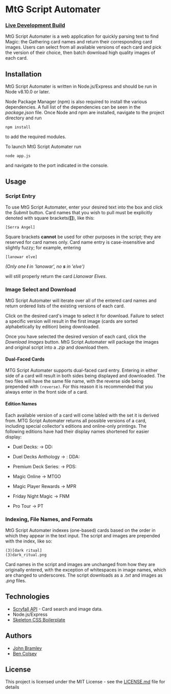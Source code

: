 # MtG Script Automater

### [Live Development Build](http://MtGscript.bramley.design)

MtG Script Automater is a web application for quickly parsing text to find Magic: the Gathering card names and return their corresponding card images. Users can select from all available versions of each card and pick the version of their choice, then batch download high quality images of each card.

## Installation
MtG Script Automater is written in Node.js/Express and should be run in Node v8.10.0 or later.  

Node Package Manager (npm) is also required to install the various dependencies. A full list of the dependencies can be seen in the *package.json* file. Once Node and npm are installed, navigate to the project directory and run 
```
npm install
```
to add the required modules.

To launch MtG Script Automater run
```
node app.js
```
and navigate to the port indicated in the console.

## Usage

### Script Entry
To use MtG Script Automater, enter your desired text into the box and click the *Submit* button. Card names that you wish to pull must be explicitly denoted with square brackets(**[]**), like this:
```
[Serra Angel]
```
Square brackets **cannot** be used for other purposes in the script; they are reserved for card names only. Card name entry is case-insensitive and slightly fuzzy; for example, entering
```
[lanowar elve]
```
*(Only one **l** in 'lanowar', no **s** in 'elve')*

will still properly return the card *Llanowar Elves*.

### Image Select and Download
MtG Script Automater will iterate over all of the entered card names and return ordered lists of the existing versions of each card.

Click on the desired card's image to select it for download. Failure to select a specific version will result in the first image (cards are sorted alphabetically by edition) being downloaded.

Once you have selected the desired version of each card, click the *Download Images* button. MtG Script Automater will package the images and original script into a *.zip* and download them.

#### Dual-Faced Cards
MTG Script Automater supports dual-faced card entry. Entering in either side of a card will result in both sides being displayed and downloaded. The two files will have the same file name, with the reverse side being prepended with `(reverse)`. For this reason it is recommended that you always enter in the front side of a card.

#### Edition Names
Each available version of a card will come labled with the set it is derived from. MTG Script Automater returns all possible versions of a card, including special collector's editions and online-only printings. The following editions have had their display names shortened for easier display:

* Duel Decks: &rarr; DD:

* Duel Decks Anthology &rarr; : DDA:

* Premium Deck Series: &rarr; PDS:

* Magic Online &rarr; MTGO

* Magic Player Rewards &rarr; MPR

* Friday Night Magic &rarr; FNM

* Pro Tour &rarr; PT

### Indexing, File Names, and Formats
MtG Script Automater indexes (one-based) cards based on the order in which they appear in the text input. The script and images are prepended with the index, like so:
```
(3)[dark ritual]
(3)dark_ritual.png
```
Card names in the script and images are unchanged from how they are originally entered, with the exception of whitespaces in image names, which are changed to underscores. The script downloads as a *.txt* and images as *.png* files.


## Technologies
* [Scryfall API](https://scryfall.com/docs/api) - Card search and image data.
* Node.js/Express
* [Skeleton CSS Boilerplate](http://getskeleton.com/)

## Authors
* [John Bramley](https://github.com/bramleyjl)
* [Ben Colsey](https://github.com/BColsey)

## License
This project is licensed under the MIT License - see the [LICENSE.md](LICENSE.md) file for details